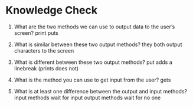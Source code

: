 # Knowledge Check

1. What are the two methods we can use to output data to the user’s screen?
print
puts

2. What is similar between these two output methods?
they both output characters to the screen

3. What is different between these two output methods?
put adds a linebreak (prints does not)

4. What is the method you can use to get input from the user?
gets

5. What is at least one difference between the output and input methods?
input methods wait for input
output methods wait for no one